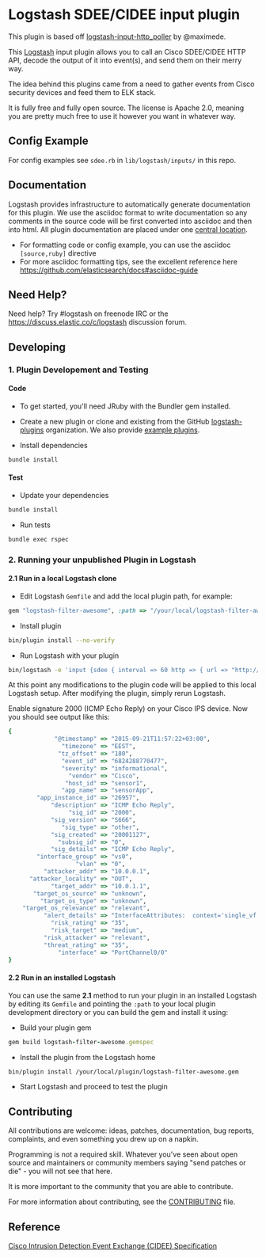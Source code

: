 # Logstash SDEE/CIDEE input plugin

This plugin is based off [logstash-input-http_poller](https://github.com/logstash-plugins/logstash-input-http_poller) by @maximede.

This [Logstash](https://github.com/elasticsearch/logstash) input plugin allows you to call an Cisco SDEE/CIDEE HTTP API, decode the output of it into event(s), and send them on their merry way.

The idea behind this plugins came from a need to gather events from Cisco security devices and feed them to ELK stack.

It is fully free and fully open source. The license is Apache 2.0, meaning you are pretty much free to use it however you want in whatever way.

## Config Example

For config examples see `sdee.rb` in `lib/logstash/inputs/` in this repo.

## Documentation

Logstash provides infrastructure to automatically generate documentation for this plugin. We use the asciidoc format to write documentation so any comments in the source code will be first converted into asciidoc and then into html. All plugin documentation are placed under one [central location](http://www.elasticsearch.org/guide/en/logstash/current/).

- For formatting code or config example, you can use the asciidoc `[source,ruby]` directive
- For more asciidoc formatting tips, see the excellent reference here https://github.com/elasticsearch/docs#asciidoc-guide

## Need Help?

Need help? Try #logstash on freenode IRC or the https://discuss.elastic.co/c/logstash discussion forum.

## Developing

### 1. Plugin Developement and Testing

#### Code
- To get started, you'll need JRuby with the Bundler gem installed.

- Create a new plugin or clone and existing from the GitHub [logstash-plugins](https://github.com/logstash-plugins) organization. We also provide [example plugins](https://github.com/logstash-plugins?query=example).

- Install dependencies
```sh
bundle install
```

#### Test

- Update your dependencies

```sh
bundle install
```

- Run tests

```sh
bundle exec rspec
```

### 2. Running your unpublished Plugin in Logstash

#### 2.1 Run in a local Logstash clone

- Edit Logstash `Gemfile` and add the local plugin path, for example:
```ruby
gem "logstash-filter-awesome", :path => "/your/local/logstash-filter-awesome"
```
- Install plugin
```sh
bin/plugin install --no-verify
```
- Run Logstash with your plugin
```sh
bin/logstash -e 'input {sdee { interval => 60 http => { url => "http://ciscoips" auth => {user => "cisco" password => "p@ssw0rd"}} session_file => "/tmp/session.db" }}'
```
At this point any modifications to the plugin code will be applied to this local Logstash setup. After modifying the plugin, simply rerun Logstash.

Enable signature 2000 (ICMP Echo Reply) on your Cisco IPS device.
Now you should see output like this:

```ruby
{
             "@timestamp" => "2015-09-21T11:57:22+03:00",
               "timezone" => "EEST",
              "tz_offset" => "180",
               "event_id" => "6824288770477",
               "severity" => "informational",
                 "vendor" => "Cisco",
                "host_id" => "sensor1",
               "app_name" => "sensorApp",
        "app_instance_id" => "26957",
            "description" => "ICMP Echo Reply",
                 "sig_id" => "2000",
            "sig_version" => "S666",
               "sig_type" => "other",
            "sig_created" => "20001127",
              "subsig_id" => "0",
            "sig_details" => "ICMP Echo Reply",
        "interface_group" => "vs0",
                   "vlan" => "0",
          "attacker_addr" => "10.0.0.1",
      "attacker_locality" => "OUT",
            "target_addr" => "10.0.1.1",
       "target_os_source" => "unknown",
         "target_os_type" => "unknown",
    "target_os_relevance" => "relevant",
          "alert_details" => "InterfaceAttributes:  context='single_vf' physical='Unknown' backplane='PortChannel0/0' ; Regular Summary: 2 events this interval ; ",
            "risk_rating" => "35",
            "risk_target" => "medium",
          "risk_attacker" => "relevant",
          "threat_rating" => "35",
              "interface" => "PortChannel0/0"
}

```

#### 2.2 Run in an installed Logstash

You can use the same **2.1** method to run your plugin in an installed Logstash by editing its `Gemfile` and pointing the `:path` to your local plugin development directory or you can build the gem and install it using:

- Build your plugin gem
```ruby
gem build logstash-filter-awesome.gemspec
```
- Install the plugin from the Logstash home
```sh
bin/plugin install /your/local/plugin/logstash-filter-awesome.gem
```
- Start Logstash and proceed to test the plugin

## Contributing

All contributions are welcome: ideas, patches, documentation, bug reports, complaints, and even something you drew up on a napkin.

Programming is not a required skill. Whatever you've seen about open source and maintainers or community members  saying "send patches or die" - you will not see that here.

It is more important to the community that you are able to contribute.

For more information about contributing, see the [CONTRIBUTING](https://github.com/elasticsearch/logstash/blob/master/CONTRIBUTING.md) file.

## Reference
[Cisco Intrusion Detection Event Exchange (CIDEE) Specification](http://www.cisco.com/c/en/us/td/docs/security/ips/specs/CIDEE_Specification.html)
